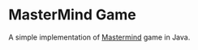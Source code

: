 # MasterMind Game

A simple implementation of [Mastermind](https://en.wikipedia.org/wiki/Mastermind_(board_game)) game in Java.
